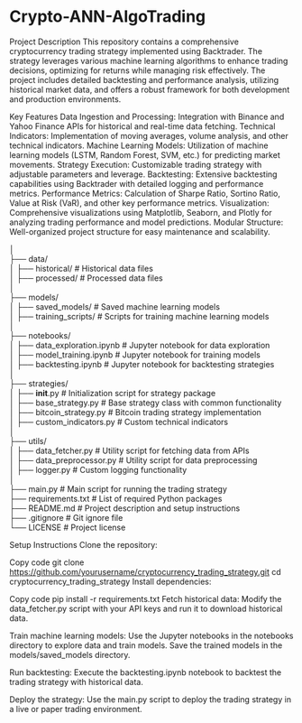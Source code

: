 # Crypto-ANN-AlgoTrading

Project Description
This repository contains a comprehensive cryptocurrency trading strategy implemented using Backtrader. The strategy leverages various machine learning algorithms to enhance trading decisions, optimizing for returns while managing risk effectively. The project includes detailed backtesting and performance analysis, utilizing historical market data, and offers a robust framework for both development and production environments.

Key Features
Data Ingestion and Processing: Integration with Binance and Yahoo Finance APIs for historical and real-time data fetching.
Technical Indicators: Implementation of moving averages, volume analysis, and other technical indicators.
Machine Learning Models: Utilization of machine learning models (LSTM, Random Forest, SVM, etc.) for predicting market movements.
Strategy Execution: Customizable trading strategy with adjustable parameters and leverage.
Backtesting: Extensive backtesting capabilities using Backtrader with detailed logging and performance metrics.
Performance Metrics: Calculation of Sharpe Ratio, Sortino Ratio, Value at Risk (VaR), and other key performance metrics.
Visualization: Comprehensive visualizations using Matplotlib, Seaborn, and Plotly for analyzing trading performance and model predictions.
Modular Structure: Well-organized project structure for easy maintenance and scalability.

│  
├── data/  
│   ├── historical/             # Historical data files  
│   ├── processed/              # Processed data files  
│  
├── models/  
│   ├── saved_models/           # Saved machine learning models  
│   ├── training_scripts/       # Scripts for training machine learning models  
│  
├── notebooks/  
│   ├── data_exploration.ipynb  # Jupyter notebook for data exploration  
│   ├── model_training.ipynb    # Jupyter notebook for training models  
│   ├── backtesting.ipynb       # Jupyter notebook for backtesting strategies  
│  
├── strategies/  
│   ├── __init__.py             # Initialization script for strategy package  
│   ├── base_strategy.py        # Base strategy class with common functionality  
│   ├── bitcoin_strategy.py     # Bitcoin trading strategy implementation  
│   ├── custom_indicators.py    # Custom technical indicators  
│  
├── utils/  
│   ├── data_fetcher.py         # Utility script for fetching data from APIs  
│   ├── data_preprocessor.py    # Utility script for data preprocessing  
│   ├── logger.py               # Custom logging functionality  
│  
├── main.py                     # Main script for running the trading strategy  
├── requirements.txt            # List of required Python packages  
├── README.md                   # Project description and setup instructions  
├── .gitignore                  # Git ignore file  
└── LICENSE                     # Project license  

Setup Instructions
Clone the repository:

Copy code
git clone https://github.com/yourusername/cryptocurrency_trading_strategy.git
cd cryptocurrency_trading_strategy
Install dependencies:

Copy code
pip install -r requirements.txt
Fetch historical data:
Modify the data_fetcher.py script with your API keys and run it to download historical data.

Train machine learning models:
Use the Jupyter notebooks in the notebooks directory to explore data and train models. Save the trained models in the models/saved_models directory.

Run backtesting:
Execute the backtesting.ipynb notebook to backtest the trading strategy with historical data.

Deploy the strategy:
Use the main.py script to deploy the trading strategy in a live or paper trading environment.
